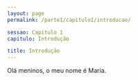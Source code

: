 ```yaml
---
layout: page
permalink: /parte1/capitulo1/introducao/

sessao: Capitulo 1
capitulo: Introdução

title: Introdução
---
```


Olá meninos, o meu nome é Maria.
